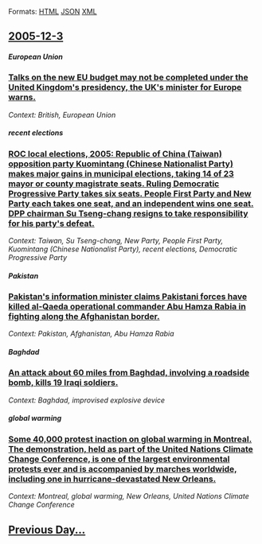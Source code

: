 
Formats: [HTML](2005/12/3/index.html)  [JSON](2005/12/3/index.json)  [XML](2005/12/3/index.xml)  

## [2005-12-3](/news/2005/12/3/index.md)

##### European Union
### [ Talks on the new EU budget may not be completed under the United Kingdom's presidency, the UK's minister for Europe warns. ](/news/2005/12/3/talks-on-the-new-eu-budget-may-not-be-completed-under-the-united-kingdom-s-presidency-the-uk-s-minister-for-europe-warns.md)
_Context: British, European Union_

##### recent elections
### [ ROC local elections, 2005: Republic of China (Taiwan) opposition party Kuomintang (Chinese Nationalist Party) makes major gains in municipal elections, taking 14 of 23 mayor or county magistrate seats. Ruling Democratic Progressive Party takes six seats. People First Party and New Party each takes one seat, and an independent wins one seat. DPP chairman Su Tseng-chang resigns to take responsibility for his party's defeat. ](/news/2005/12/3/roc-local-elections-2005-republic-of-china-taiwan-opposition-party-kuomintang-chinese-nationalist-party-makes-major-gains-in-municipa.md)
_Context: Taiwan, Su Tseng-chang, New Party, People First Party, Kuomintang (Chinese Nationalist Party), recent elections, Democratic Progressive Party_

##### Pakistan
### [ Pakistan's information minister claims Pakistani forces have killed al-Qaeda operational commander Abu Hamza Rabia in fighting along the Afghanistan border. ](/news/2005/12/3/pakistan-s-information-minister-claims-pakistani-forces-have-killed-al-qaeda-operational-commander-abu-hamza-rabia-in-fighting-along-the-af.md)
_Context: Pakistan, Afghanistan, Abu Hamza Rabia_

##### Baghdad
### [ An attack about 60 miles from Baghdad, involving a roadside bomb, kills 19 Iraqi soldiers. ](/news/2005/12/3/an-attack-about-60-miles-from-baghdad-involving-a-roadside-bomb-kills-19-iraqi-soldiers.md)
_Context: Baghdad, improvised explosive device_

##### global warming
### [ Some 40,000 protest inaction on global warming in Montreal. The demonstration, held as part of the United Nations Climate Change Conference, is one of the largest environmental protests ever and is accompanied by marches worldwide, including one in hurricane-devastated New Orleans. ](/news/2005/12/3/some-40-000-protest-inaction-on-global-warming-in-montreal-the-demonstration-held-as-part-of-the-united-nations-climate-change-conference.md)
_Context: Montreal, global warming, New Orleans, United Nations Climate Change Conference_

## [Previous Day...](/news/2005/12/2/index.md)


